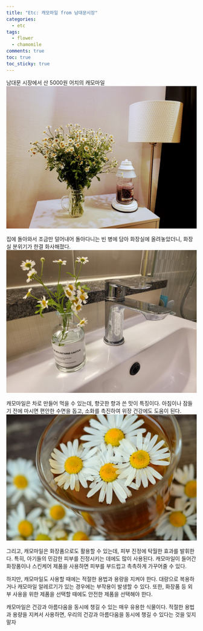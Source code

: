 ```yaml
---
title: "Etc: 캐모마일 from 남대문시장"
categories:
  - etc
tags:
  - flower
  - chamomile
comments: true
toc: true
toc_sticky: true
---
```


남대문 시장에서 산 5000원 어치의 캐모마일
![](/assets/images/2023-03-16-22-59-30.png)

집에 돌아와서 조금만 덜어내어 돌아다니는 빈 병에 담아 화장실에 올려놓았더니, 화장실 분위기가 한결 화사해졌다.
![](/assets/images/2023-03-16-23-04-39.png)

캐모마일은 차로 만들어 먹을 수 있는데, 향긋한 향과 쓴 맛이 특징이다. 아침이나 잠들기 전에 마시면 편안한 수면을 돕고, 소화를 촉진하여 위장 건강에도 도움이 된다.
![](/assets/images/2023-03-16-23-08-56.png)

그리고, 캐모마일은 화장품으로도 활용할 수 있는데, 피부 진정에 탁월한 효과를 발휘한다. 특히, 아기들의 민감한 피부를 진정시키는 데에도 많이 사용된다. 캐모마일이 들어간 화장품이나 스킨케어 제품을 사용하면 피부를 부드럽고 촉촉하게 가꾸어줄 수 있다.

하지만, 캐모마일도 사용할 때에는 적절한 용법과 용량을 지켜야 한다. 대량으로 복용하거나 캐모마일 알레르기가 있는 경우에는 부작용이 발생할 수 있다. 또한, 화장품 등 외부 사용을 위한 제품을 선택할 때에도 안전한 제품을 선택해야 한다.

캐모마일은 건강과 아름다움을 동시에 챙길 수 있는 매우 유용한 식물이다. 적절한 용법과 용량을 지켜서 사용하면, 우리의 건강과 아름다움을 동시에 챙길 수 있다는 것을 잊지말자